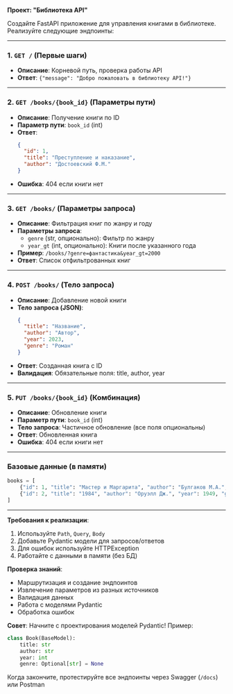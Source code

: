 **Проект: "Библиотека API"**

Создайте FastAPI приложение для управления книгами в библиотеке. Реализуйте следующие эндпоинты:

---

### 1. `GET /` (Первые шаги)
- **Описание**: Корневой путь, проверка работы API
- **Ответ**: `{"message": "Добро пожаловать в библиотеку API!"}`

---

### 2. `GET /books/{book_id}` (Параметры пути)
- **Описание**: Получение книги по ID
- **Параметр пути**: `book_id` (int)
- **Ответ**: 
  ```json
  {
    "id": 1,
    "title": "Преступление и наказание",
    "author": "Достоевский Ф.М."
  }
  ```
- **Ошибка**: 404 если книги нет

---

### 3. `GET /books/` (Параметры запроса)
- **Описание**: Фильтрация книг по жанру и году
- **Параметры запроса**:
  - `genre` (str, опционально): Фильтр по жанру
  - `year_gt` (int, опционально): Книги после указанного года
- **Пример**: `/books/?genre=фантастика&year_gt=2000`
- **Ответ**: Список отфильтрованных книг

---

### 4. `POST /books/` (Тело запроса)
- **Описание**: Добавление новой книги
- **Тело запроса (JSON)**:
  ```json
  {
    "title": "Название",
    "author": "Автор",
    "year": 2023,
    "genre": "Роман"
  }
  ```
- **Ответ**: Созданная книга с ID
- **Валидация**: Обязательные поля: title, author, year

---

### 5. `PUT /books/{book_id}` (Комбинация)
- **Описание**: Обновление книги
- **Параметр пути**: `book_id` (int)
- **Тело запроса**: Частичное обновление (все поля опциональны)
- **Ответ**: Обновленная книга
- **Ошибка**: 404 если книги нет

---

### Базовые данные (в памяти)
```python
books = [
    {"id": 1, "title": "Мастер и Маргарита", "author": "Булгаков М.А.", "year": 1966, "genre": "роман"},
    {"id": 2, "title": "1984", "author": "Оруэлл Дж.", "year": 1949, "genre": "антиутопия"}
]
```

---

**Требования к реализации**:
1. Используйте `Path`, `Query`, `Body`
2. Добавьте Pydantic модели для запросов/ответов
3. Для ошибок используйте HTTPException
4. Работайте с данными в памяти (без БД)

**Проверка знаний**:
- Маршрутизация и создание эндпоинтов
- Извлечение параметров из разных источников
- Валидация данных
- Работа с моделями Pydantic
- Обработка ошибок

**Совет**: Начните с проектирования моделей Pydantic! Пример:
```python
class Book(BaseModel):
    title: str
    author: str
    year: int
    genre: Optional[str] = None
```

Когда закончите, протестируйте все эндпоинты через Swagger (`/docs`) или Postman
